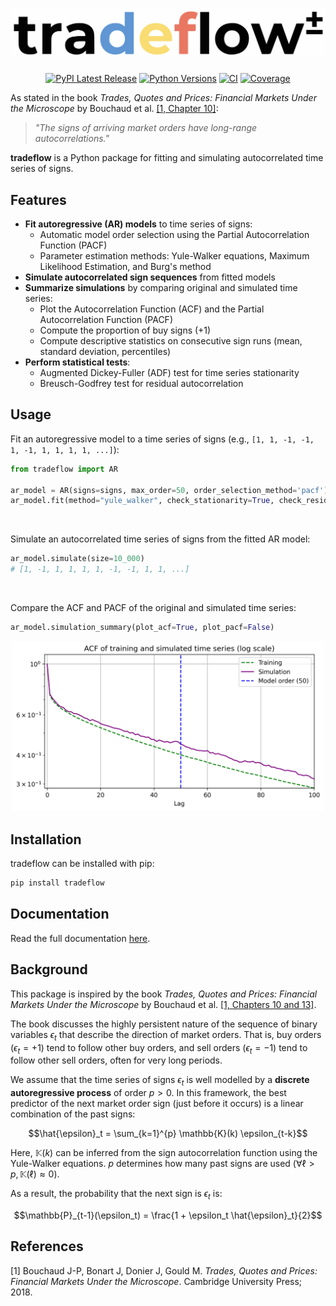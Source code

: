 <h1 align="center">
<img src="https://raw.githubusercontent.com/MartinGangand/tradeflow/main/doc/_static/tradeflow_logo.svg" width="650" alt="Tradeflow Logo" />
</h1>

<p align="center">
  <a href="https://pypi.org/project/tradeflow/"><img alt="PyPI Latest Release" src="https://img.shields.io/pypi/v/tradeflow" /></a>
  <a href="https://pypi.org/project/tradeflow/"><img alt="Python Versions" src="https://img.shields.io/pypi/pyversions/tradeflow.svg" /></a>
  <a href="https://github.com/MartinGangand/tradeflow/actions/workflows/ci.yml?query=branch%3Amain"><img alt="CI" src="https://github.com/MartinGangand/tradeflow/actions/workflows/ci.yml/badge.svg?branch=main" /></a>
  <a href="https://codecov.io/github/MartinGangand/tradeflow"><img alt="Coverage" src="https://codecov.io/github/MartinGangand/tradeflow/graph/badge.svg?token=T5Z95K8KRM" /></a>
</p>

As stated in the book _Trades, Quotes and Prices: Financial Markets Under the Microscope_ by Bouchaud et al. [[1, Chapter 10]](#1):

> *"The signs of arriving market orders have long-range autocorrelations."*

**tradeflow** is a Python package for fitting and simulating autocorrelated time series of signs.

## Features
* **Fit autoregressive (AR) models** to time series of signs:
  - Automatic model order selection using the Partial Autocorrelation Function (PACF)
  - Parameter estimation methods: Yule-Walker equations, Maximum Likelihood Estimation, and Burg's method
* **Simulate autocorrelated sign sequences** from fitted models
* **Summarize simulations** by comparing original and simulated time series:
  - Plot the Autocorrelation Function (ACF) and the Partial Autocorrelation Function (PACF)
  - Compute the proportion of buy signs ($+1$)
  - Compute descriptive statistics on consecutive sign runs (mean, standard deviation, percentiles)
* **Perform statistical tests**:
  - Augmented Dickey-Fuller (ADF) test for time series stationarity
  - Breusch-Godfrey test for residual autocorrelation

## Usage
Fit an autoregressive model to a time series of signs (e.g., `[1, 1, -1, -1, 1, -1, 1, 1, 1, 1, ...]`):

```python
from tradeflow import AR

ar_model = AR(signs=signs, max_order=50, order_selection_method='pacf')
ar_model.fit(method="yule_walker", check_stationarity=True, check_residuals_not_autocorrelated=True)
```
<br>

Simulate an autocorrelated time series of signs from the fitted AR model:

```python
ar_model.simulate(size=10_000)
# [1, -1, 1, 1, 1, 1, -1, -1, 1, 1, ...]
```
<br>

Compare the ACF and PACF of the original and simulated time series:

```python
ar_model.simulation_summary(plot_acf=True, plot_pacf=False)
```

<p style="text-align:center;">
<img src="https://raw.githubusercontent.com/MartinGangand/tradeflow/enhance_simmulation_summary/doc/_static/simulation_summary_acf.png" width="500" alt="Simulation summary" />
</p>

## Installation
tradeflow can be installed with pip:

```bash
pip install tradeflow
```

## Documentation
Read the full documentation [here](https://martingangand.github.io/tradeflow/).

## Background
This package is inspired by the book _Trades, Quotes and Prices: Financial Markets Under the Microscope_ by Bouchaud et al. [[1, Chapters 10 and 13]](#1).

The book discusses the highly persistent nature of the sequence of binary variables $\epsilon_t$ that describe the direction of market orders.
That is, buy orders ($\epsilon_t = +1$) tend to follow other buy orders, and sell orders ($\epsilon_t = -1$) tend to follow other sell orders, often for very long periods.

We assume that the time series of signs $\epsilon_t$ is well modelled by a **discrete autoregressive process** of order $p > 0$. In this framework, the best predictor of the next market order sign (just before it occurs) is a linear combination of the past signs:

```math
\hat{\epsilon}_t = \sum_{k=1}^{p} \mathbb{K}(k) \epsilon_{t-k}
```

Here, $\mathbb{K}(k)$ can be inferred from the sign autocorrelation function using the Yule-Walker equations.
$p$ determines how many past signs are used ($\forall \ell > p, \mathbb{K}(\ell) \approx 0$).

As a result, the probability that the next sign is $\epsilon_t$ is:

```math
\mathbb{P}_{t-1}(\epsilon_t) = \frac{1 + \epsilon_t \hat{\epsilon}_t}{2}
```

## References
<a id="1">[1]</a> 
Bouchaud J-P, Bonart J, Donier J, Gould M. _Trades, Quotes and Prices: Financial Markets Under the Microscope_. Cambridge University Press; 2018.
